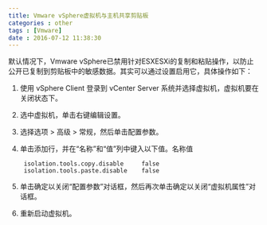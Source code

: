 ```yaml
---
title: Vmware vSphere虚拟机与主机共享剪贴板  
categories : other
tags : [Vmware]
date : 2016-07-12 11:38:30
---
```


默认情况下，Vmware vSphere已禁用针对ESXESXi的复制和粘贴操作，以防止公开已复制到剪贴板中的敏感数据。其实可以通过设置启用它，具体操作如下：

<!-- more -->


1. 使用 vSphere Client 登录到 vCenter Server 系统并选择虚拟机，虚拟机要在关闭状态下。

2. 选中虚拟机，单击右键编辑设置。

3. 选择选项 > 高级 > 常规，然后单击配置参数。

4. 单击添加行，并在“名称”和“值”列中键入以下值。名称值

	    isolation.tools.copy.disable     false
	    isolation.tools.paste.disable    false

5. 单击确定以关闭“配置参数”对话框，然后再次单击确定以关闭“虚拟机属性”对话框。

6. 重新启动虚拟机。
